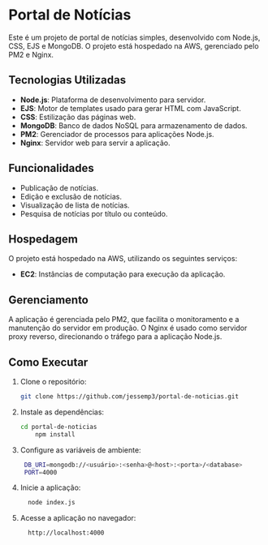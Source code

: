 # Portal de Notícias

Este é um projeto de portal de notícias simples, desenvolvido com Node.js, CSS, EJS e MongoDB. O projeto está hospedado na AWS, gerenciado pelo PM2 e Nginx.

## Tecnologias Utilizadas

- **Node.js**: Plataforma de desenvolvimento para servidor.
- **EJS**: Motor de templates usado para gerar HTML com JavaScript.
- **CSS**: Estilização das páginas web.
- **MongoDB**: Banco de dados NoSQL para armazenamento de dados.
- **PM2**: Gerenciador de processos para aplicações Node.js.
- **Nginx**: Servidor web para servir a aplicação.

## Funcionalidades

- Publicação de notícias.
- Edição e exclusão de notícias.
- Visualização de lista de notícias.
- Pesquisa de notícias por título ou conteúdo.

## Hospedagem

O projeto está hospedado na AWS, utilizando os seguintes serviços:

- **EC2**: Instâncias de computação para execução da aplicação.

## Gerenciamento

A aplicação é gerenciada pelo PM2, que facilita o monitoramento e a manutenção do servidor em produção. O Nginx é usado como servidor proxy reverso, direcionando o tráfego para a aplicação Node.js.

## Como Executar

1. Clone o repositório:
   ```sh
   git clone https://github.com/jessemp3/portal-de-noticias.git
   ```
2. Instale as dependências:
    ```sh 
    cd portal-de-noticias
        npm install
    ```
3. Configure as variáveis de ambiente:
     ```sh 
      DB_URI=mongodb://<usuário>:<senha>@<host>:<porta>/<database>
      PORT=4000
    ```
4. Inicie a aplicação:
    ```sh 
      node index.js
    ```
5. Acesse a aplicação no navegador:
    ```sh 
      http://localhost:4000
    ```
